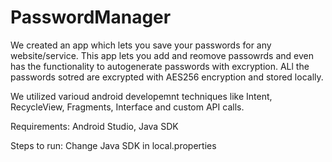 # PasswordManager

We created an app which lets you save your passwords for any website/service. This app lets you add and reomove passowrds and even has the functionality to autogenerate passwords with excryption. ALl the passwords sotred are excrypted with AES256 encryption and stored locally.

We utilized varioud android developemnt techniques like Intent, RecycleView, Fragments, Interface and custom API calls.


Requirements: Android Studio, Java SDK

Steps to run: Change Java SDK in local.properties
